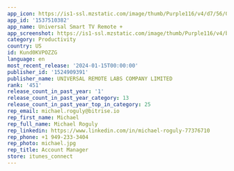 ```yaml
---
app_icon: https://is1-ssl.mzstatic.com/image/thumb/Purple116/v4/d7/56/04/d7560434-5d34-0892-fabd-51c780f53adb/AppIcon-0-0-0-1x_U007emarketing-0-5-0-85-220.png/1024x1024bb.png
app_id: '1537510382'
app_name: Universal Smart TV Remote +
app_screenshot: https://is1-ssl.mzstatic.com/image/thumb/Purple116/v4/b8/0f/17/b80f1749-4013-dc70-77ee-d23d5a6895dc/769b55ce-2340-43a4-99ba-d9cf568f547a_ipx01.jpg/1242x2688bb.png
category: Productivity
country: US
id: Kund0KVPOZZG
language: en
most_recent_release: '2024-01-15T00:00:00'
publisher_id: '1524909391'
publisher_name: UNIVERSAL REMOTE LABS COMPANY LIMITED
rank: '451'
release_count_in_past_year: '1'
release_count_in_past_year_category: 13
release_count_in_past_year_top_in_category: 25
rep_email: michael.roguly@bitrise.io
rep_first_name: Michael
rep_full_name: Michael Roguly
rep_linkedin: https://www.linkedin.com/in/michael-roguly-77376710
rep_phone: +1 949-233-3404
rep_photo: michael.jpg
rep_title: Account Manager
store: itunes_connect
---
```

